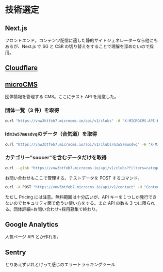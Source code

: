 # 技術選定

## Next.js

フロントエンド。コンテンツ配信に適した静的サイトジェネレーターなら他にもあるが、Next.js で SG と CSR の切り替えをすることで理解を深めたいので採用。

## [Cloudflare](https://www.cloudflare.com/)

## [microCMS](https://document.microcms.io/)

団体情報を管理する CMS。ここにテスト API を用意した。

### 団体一覧（3 件）を取得

```zsh
curl "https://vnw3btfeb7.microcms.io/api/v1/clubs" -H "X-MICROCMS-API-KEY: 766d0e780b14437b874fc0ba734037e89422"
```

### id`m3w57musdvq`のデータ（合気道）を取得

```zsh
curl "https://vnw3btfeb7.microcms.io/api/v1/clubs/m3w57musdvq" -H "X-MICROCMS-API-KEY: 766d0e780b14437b874fc0ba734037e89422"
```

### カテゴリー"soccer"を含むデータだけを取得

```zsh
curl --glob "https://vnw3btfeb7.microcms.io/api/v1/clubs?filters=category[contains]soccer" -H "X-MICROCMS-API-KEY: 766d0e780b14437b874fc0ba734037e89422"
```

お問い合わせもここで管理する。テストデータを POST するコマンド。

```zsh
curl -X POST "https://vnw3btfeb7.microcms.io/api/v1/contact" -H "Content-Type: application/json" -H "X-MICROCMS-API-KEY: 766d0e780b14437b874fc0ba734037e89422" -d "{\"title\":\"テキスト1\",\"content\":\"複数行のテキストを入力\n複数行のテキストを入力\",\"mail\":\"テキスト1\"}"
```

ただし Pricing には注意。無料範囲は十分広いが、API キーを１つしか発行できないのでセキュリティ面で危うい使い方をする。また API の数も 3 つに限られる。団体詳細+お問い合わせ+採用募集で終わり。

## Google Analytics

人気ページ API とか作れる。

## Sentry

とりあえずいれとけって感じのエラートラッキングツール
